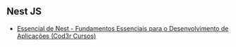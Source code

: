 ## Nest JS

 - [Essencial de Nest - Fundamentos Essenciais para o Desenvolvimento de Aplicações (Cod3r Cursos)](https://www.youtube.com/watch?v=-5JgJRohSzU) 